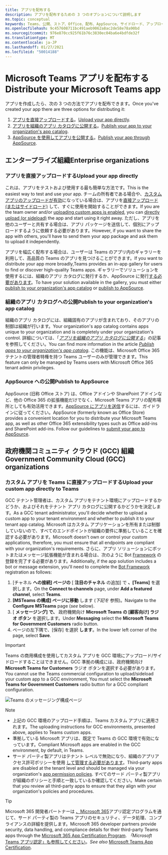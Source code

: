 ```yaml
---
title: アプリを配布する
description: アプリを配布するための 3 つのオプションについて説明します
ms.topic: conceptual
keywords: Teams、公開、ストア、Office、配布、AppSource、サイドロード、アップロード、アプリ
ms.openlocfilehash: 9c457608711bc491aeb9062a8ac2de58e78a90bd
ms.sourcegitcommit: 976e870cc925f61b76c3830ec04ba6e4bdfde32f
ms.translationtype: MT
ms.contentlocale: ja-JP
ms.lasthandoff: 01/27/2021
ms.locfileid: "50014188"
---
```

# <a name="distribute-your-microsoft-teams-app"></a><span data-ttu-id="cbd6a-104">Microsoft Teams アプリを配布する</span><span class="sxs-lookup"><span data-stu-id="cbd6a-104">Distribute your Microsoft Teams app</span></span>

<span data-ttu-id="cbd6a-105">アプリを作成したら、次の 3 つの方法でアプリを配布できます。</span><span class="sxs-lookup"><span data-stu-id="cbd6a-105">Once you've created your app there are three options for distributing it:</span></span>

1. <span data-ttu-id="cbd6a-106">[アプリを直接アップロードする](#upload-your-app-directly)。</span><span class="sxs-lookup"><span data-stu-id="cbd6a-106">[Upload your app directly](#upload-your-app-directly).</span></span>
2. <span data-ttu-id="cbd6a-107">[アプリを組織のアプリ カタログに公開する](#publish-to-your-organizations-app-catalog)。</span><span class="sxs-lookup"><span data-stu-id="cbd6a-107">[Publish your app to your organization's app catalog](#publish-to-your-organizations-app-catalog).</span></span>
3. <span data-ttu-id="cbd6a-108">[AppSource を使用してアプリを公開する](#publish-to-appsource)。</span><span class="sxs-lookup"><span data-stu-id="cbd6a-108">[Publish your app through AppSource](#publish-to-appsource).</span></span>

## <a name="enterprise-organizations"></a><span data-ttu-id="cbd6a-109">エンタープライズ組織</span><span class="sxs-lookup"><span data-stu-id="cbd6a-109">Enterprise organizations</span></span>

### <a name="upload-your-app-directly"></a><span data-ttu-id="cbd6a-110">アプリを直接アップロードする</span><span class="sxs-lookup"><span data-stu-id="cbd6a-110">Upload your app directly</span></span>

<span data-ttu-id="cbd6a-111">これは、アプリをテストおよび使用する最も簡単な方法です。</span><span class="sxs-lookup"><span data-stu-id="cbd6a-111">This is the easiest way to test and use your app.</span></span> <span data-ttu-id="cbd6a-112">チームの所有者である場合や、[カスタム アプリのアップロードが有効](/microsoftteams/admin-settings)になっている場合は、アプリを[直接アップロード (またはサイドロード)](./apps-upload.md) して、すぐに使用を開始することができます。</span><span class="sxs-lookup"><span data-stu-id="cbd6a-112">If you are the team owner and/or [uploading custom apps is enabled](/microsoftteams/admin-settings), you can [directly upload (or sideload)](./apps-upload.md) the app and start using it right away.</span></span> <span data-ttu-id="cbd6a-113">ただし、アプリを他のユーザーと共有する場合は、アプリ パッケージを送信して、個別にアップロードするように依頼する必要があります。</span><span class="sxs-lookup"><span data-stu-id="cbd6a-113">However, if you want to share the app with others, you'll have to send them your app package and ask them to upload it independently.</span></span>

<span data-ttu-id="cbd6a-114">アプリを幅広く配布する場合は、ユーザーは Teams のアプリ内のギャラリーを利用して、高品質の Teams のアプリを見つけることができます。</span><span class="sxs-lookup"><span data-stu-id="cbd6a-114">If you want to distribute your app more broadly,Teams provides an in-app gallery for users to find or discover high-quality Teams apps.</span></span> <span data-ttu-id="cbd6a-115">ギャラリーでソリューションを使用するには、組織のアプリ カタログ[](#publish-to-your-organizations-app-catalog)に発行するか、AppSource に発行[する必要があります](./appsource/publish.md)。</span><span class="sxs-lookup"><span data-stu-id="cbd6a-115">To have your solution available in the gallery, you must either [publish to your organization's app catalog](#publish-to-your-organizations-app-catalog) or [publish to AppSource](./appsource/publish.md).</span></span>

### <a name="publish-to-your-organizations-app-catalog"></a><span data-ttu-id="cbd6a-116">組織のアプリ カタログへの公開</span><span class="sxs-lookup"><span data-stu-id="cbd6a-116">Publish to your organization's app catalog</span></span>

<span data-ttu-id="cbd6a-117">組織のアプリ カタログには、組織固有のアプリが含まれており、そのアプリの制御は組織が行います。</span><span class="sxs-lookup"><span data-stu-id="cbd6a-117">Your organization's app catalog contains apps unique to your organization and is completely under your organization's control.</span></span> <span data-ttu-id="cbd6a-118">詳細については、「[*アプリを組織のアプリ カタログに公開する*](/microsoftteams/tenant-apps-catalog-teams)」の記事を参照してください。</span><span class="sxs-lookup"><span data-stu-id="cbd6a-118">You can find more information in the article [*Publish apps to your organization's app catalog*](/microsoftteams/tenant-apps-catalog-teams).</span></span> <span data-ttu-id="cbd6a-119">この機能は、Microsoft Office 365 テナントの管理者特権を持つ Teams ユーザーのみが管理できます。</span><span class="sxs-lookup"><span data-stu-id="cbd6a-119">This feature can only be managed by Teams users with Microsoft Office 365 tenant admin privileges.</span></span>

### <a name="publish-to-appsource"></a><span data-ttu-id="cbd6a-120">AppSource への公開</span><span class="sxs-lookup"><span data-stu-id="cbd6a-120">Publish to AppSource</span></span>

<span data-ttu-id="cbd6a-121">AppSource (旧称 Office ストア) は、Office アドインや SharePoint アドインなど、他の Office 365 の拡張機能だけでなく、Microsoft Teams アプリの配布場所としても有効活用できます。[AppSource にアプリを送信](./appsource/publish.md)するには、ガイドラインに従ってください。</span><span class="sxs-lookup"><span data-stu-id="cbd6a-121">AppSource (formerly known as Office Store) provides a convenient location for you to distribute your Microsoft Teams app, as well as other Office 365 extensibility types such as Office add-ins and SharePoint add-ins. Follow our guidelines to [submit your app to AppSource](./appsource/publish.md).</span></span>

## <a name="government-community-cloud-gcc-organizations"></a><span data-ttu-id="cbd6a-122">政府機関コミュニティ クラウド (GCC) 組織</span><span class="sxs-lookup"><span data-stu-id="cbd6a-122">Government Community Cloud (GCC) organizations</span></span>

### <a name="upload-your-custom-app-directly-to-teams"></a><span data-ttu-id="cbd6a-123">カスタム アプリを Teams に直接アップロードする</span><span class="sxs-lookup"><span data-stu-id="cbd6a-123">Upload your custom app directly to Teams</span></span>

 <span data-ttu-id="cbd6a-124">GCC テナント管理者は、カスタム アプリをテナント環境にアップロードするかどうか、およびそれをテナント アプリ カタログに公開するかどうかを決定します。</span><span class="sxs-lookup"><span data-stu-id="cbd6a-124">As a GCC tenant administrator, you'll decide whether to upload a custom app to your tenant environment and whether to  publish it to your tenant app catalog.</span></span> <span data-ttu-id="cbd6a-125">Microsoft はカスタム アプリケーションを所有または制御していないので、すべてのエンドポイントが組織の要件に準拠していることを確認する必要があります。</span><span class="sxs-lookup"><span data-stu-id="cbd6a-125">Microsoft doesn't own or control your custom applications, therefore, you must ensure that all endpoints are compliant with your organization's requirements.</span></span> <span data-ttu-id="cbd6a-126">さらに、アプリ ソリューションにボットまたはメッセージ拡張機能が含まれる場合は、次のように Bot [Framework](https://dev.botframework.com/) の登録を完了する必要があります。</span><span class="sxs-lookup"><span data-stu-id="cbd6a-126">Additionally, if the app solution includes a bot or message extension, you'll need to complete the [Bot Framework](https://dev.botframework.com/) registration as follows:</span></span>

1. <span data-ttu-id="cbd6a-127">[チャネル **への接続] ページの** [ **注目のチャネル** の追加] で **、[Teams]** を選択します。</span><span class="sxs-lookup"><span data-stu-id="cbd6a-127">On the **Connect to channels** page, under **Add a featured channel**, select **Teams**.</span></span>
1. <span data-ttu-id="cbd6a-128">**[MSTeams の構成] ページに移動** します (*下記を* 参照)。</span><span class="sxs-lookup"><span data-stu-id="cbd6a-128">Navigate to the **Configure MSTeams** page (*see* below).</span></span>
1. <span data-ttu-id="cbd6a-129">[ **メッセージング] で、** 政府機関向け **Microsoft Teams の [顧客向け] ラジオ ボタン** を選択します。</span><span class="sxs-lookup"><span data-stu-id="cbd6a-129">Under **Messaging** select the **Microsoft Teams for Government Customers** radio button.</span></span>
1. <span data-ttu-id="cbd6a-130">ページの左下隅で、[保存] を選択 **します**。</span><span class="sxs-lookup"><span data-stu-id="cbd6a-130">In the lower left corner of the page, select **Save**.</span></span>  

>[!IMPORTANT]
> <span data-ttu-id="cbd6a-131">Teams の商用構成を使用してカスタム アプリを GCC 環境にアップロード/サイドロードすることはできません。GCC 準拠の構成には、政府機関向け **Microsoft Teams for Customers** ラジオ ボタンを選択する必要があります。</span><span class="sxs-lookup"><span data-stu-id="cbd6a-131">You cannot use the Teams commercial configuration to upload/sideload your custom app to a GCC environment,  You must select the **Microsoft Teams for Government Customers** radio button for a GCC compliant configuration.</span></span>

![Teams のメッセージング構成ページ](../../assets/images/gcc-configure.png)

> [!NOTE]
>
> * <span data-ttu-id="cbd6a-133">上記の GCC 環境のアップロード手順は、Teams カスタム アプリに適用されます。</span><span class="sxs-lookup"><span data-stu-id="cbd6a-133">The uploading instructions for GCC environments, presented above, applies to Teams custom apps.</span></span> </br>
> * <span data-ttu-id="cbd6a-134">準拠している Microsoft アプリは、既定で Teams の GCC 環境で有効になっています。</span><span class="sxs-lookup"><span data-stu-id="cbd6a-134">Compliant Microsoft apps are enabled in the GCC environment, by default, in Teams.</span></span>
> * <span data-ttu-id="cbd6a-135">サード パーティ製アプリはテナント レベルで無効になり、組織のアプリアクセス許可ポリシーを使用 [して管理する必要があります](/microsoftteams/teams-app-permission-policies)。</span><span class="sxs-lookup"><span data-stu-id="cbd6a-135">Third-party apps are disabled at the tenant level and should be managed via your organization's [app permission policies](/microsoftteams/teams-app-permission-policies).</span></span> <span data-ttu-id="cbd6a-136">すべてのサード パーティ製アプリが組織のポリシーと手順と一致しているか確認してください。</span><span class="sxs-lookup"><span data-stu-id="cbd6a-136">Make certain that you review all third-party apps to ensure that they align with your organization's policies and procedures.</span></span>

> [!TIP]
>
> <span data-ttu-id="cbd6a-137">Microsoft 365 開発者パートナーは [、Microsoft 365](/microsoft-365-app-certification/overview)アプリ認定プログラムを通じて、サード パーティ製の Teams アプリのセキュリティ、データ処理、コンプライアンスの詳細を提供します。</span><span class="sxs-lookup"><span data-stu-id="cbd6a-137">Microsoft 365 developer partners provide security, data handling, and compliance details for their third-party Teams apps through the [Microsoft 365 App Certification Program](/microsoft-365-app-certification/overview).</span></span> <span data-ttu-id="cbd6a-138">*「Microsoft* [Teams アプリ認定」も参照してください](/microsoftteams/platform/concepts/deploy-and-publish/appsource/post-publish/application-certification)。</span><span class="sxs-lookup"><span data-stu-id="cbd6a-138">*See also* [Microsoft Teams App Certification](/microsoftteams/platform/concepts/deploy-and-publish/appsource/post-publish/application-certification).</span></span>
</br></br>
